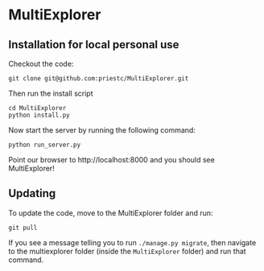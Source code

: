 # MultiExplorer

## Installation for local personal use

Checkout the code:

    git clone git@github.com:priestc/MultiExplorer.git

Then run the install script

    cd MultiExplorer
    python install.py

Now start the server by running the following command:

    python run_server.py

Point our browser to http://localhost:8000 and you should see MultiExplorer!

## Updating

To update the code, move to the MultiExplorer folder and run:

    git pull

If you see a message telling you to run `./manage.py migrate`, then navigate to
the multiexplorer folder (inside the `MultiExplorer` folder) and run that command.
